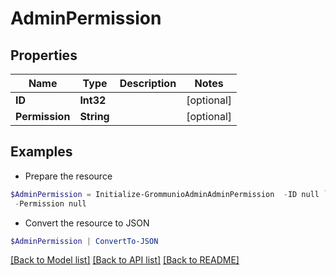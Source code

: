 # AdminPermission
## Properties

Name | Type | Description | Notes
------------ | ------------- | ------------- | -------------
**ID** | **Int32** |  | [optional] 
**Permission** | **String** |  | [optional] 

## Examples

- Prepare the resource
```powershell
$AdminPermission = Initialize-GrommunioAdminAdminPermission  -ID null `
 -Permission null
```

- Convert the resource to JSON
```powershell
$AdminPermission | ConvertTo-JSON
```

[[Back to Model list]](../README.md#documentation-for-models) [[Back to API list]](../README.md#documentation-for-api-endpoints) [[Back to README]](../README.md)

